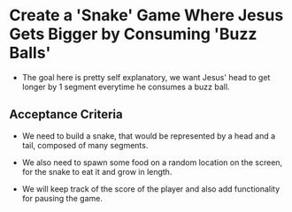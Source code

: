 # Create a 'Snake' Game Where Jesus Gets Bigger by Consuming 'Buzz Balls'

* The goal here is pretty self explanatory, we want Jesus' head to get longer by 1 segment everytime he consumes a buzz ball.

## Acceptance Criteria

* We need to build a snake, that would be represented by a head and a tail, composed of many segments. 

* We also need to spawn some food on a random location on the screen, for the snake to eat it and grow in length. 

* We will keep track of the score of the player and also add functionality for pausing the game.